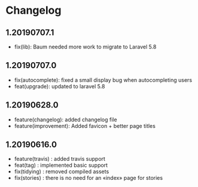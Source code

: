 # Changelog

## 1.20190707.1
- fix(lib): Baum needed more work to migrate to Laravel 5.8

## 1.20190707.0

- fix(autocomplete): fixed a small display bug when autocompleting users
- feat(upgrade): updated to laravel 5.8

## 1.20190628.0

- feature(changelog): added changelog file
- feature(improvement): Added favicon + better page titles

## 1.20190616.0

- feature(travis) : added travis support
- feat(tag) : implemented basic support
- fix(tidying) : removed compiled assets
- fix(stories) : there is no need for an «index» page for stories